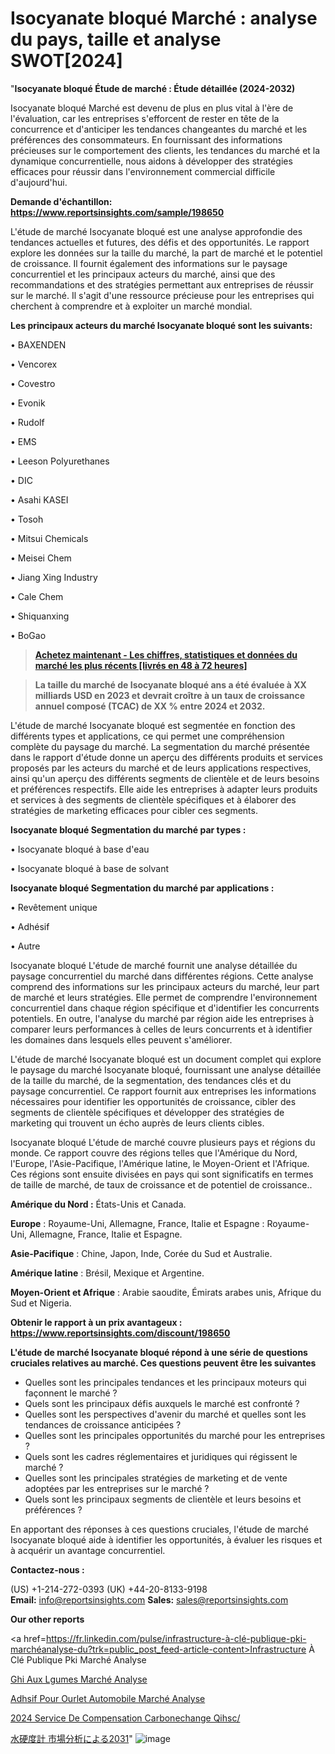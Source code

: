 # Isocyanate bloqué Marché : analyse du pays, taille et analyse SWOT[2024]

"<strong>Isocyanate bloqué Étude de marché : Étude détaillée (2024-2032)</strong>

Isocyanate bloqué Marché est devenu de plus en plus vital à l'ère de l'évaluation, car les entreprises s'efforcent de rester en tête de la concurrence et d'anticiper les tendances changeantes du marché et les préférences des consommateurs. En fournissant des informations précieuses sur le comportement des clients, les tendances du marché et la dynamique concurrentielle, nous aidons à développer des stratégies efficaces pour réussir dans l'environnement commercial difficile d'aujourd'hui.

<strong>Demande d'échantillon: <a href=https://www.reportsinsights.com/sample/198650>https://www.reportsinsights.com/sample/198650</a></strong>

L'étude de marché Isocyanate bloqué est une analyse approfondie des tendances actuelles et futures, des défis et des opportunités. Le rapport explore les données sur la taille du marché, la part de marché et le potentiel de croissance. Il fournit également des informations sur le paysage concurrentiel et les principaux acteurs du marché, ainsi que des recommandations et des stratégies permettant aux entreprises de réussir sur le marché. Il s'agit d'une ressource précieuse pour les entreprises qui cherchent à comprendre et à exploiter un marché mondial.

<strong>Les principaux acteurs du marché Isocyanate bloqué sont les suivants:</strong>

• BAXENDEN

• Vencorex

• Covestro

• Evonik

• Rudolf

• EMS

• Leeson Polyurethanes

• DIC

• Asahi KASEI

• Tosoh

• Mitsui Chemicals

• Meisei Chem

• Jiang Xing Industry

• Cale Chem

• Shiquanxing

• BoGao
<blockquote><a href=https://www.reportsinsights.com/buynow/198650><span style=text-decoration: underline;><strong>Achetez maintenant - Les chiffres, statistiques et données du marché les plus récents [livrés en 48 à 72 heures]</strong></span></a></blockquote>
<blockquote><span style=text-decoration: underline;><strong>La taille du marché de Isocyanate bloqué ans a été évaluée à XX milliards USD en 2023 et devrait croître à un taux de croissance annuel composé (TCAC) de XX % entre 2024 et 2032.</strong></span></blockquote>
L'étude de marché Isocyanate bloqué est segmentée en fonction des différents types et applications, ce qui permet une compréhension complète du paysage du marché. La segmentation du marché présentée dans le rapport d'étude donne un aperçu des différents produits et services proposés par les acteurs du marché et de leurs applications respectives, ainsi qu'un aperçu des différents segments de clientèle et de leurs besoins et préférences respectifs. Elle aide les entreprises à adapter leurs produits et services à des segments de clientèle spécifiques et à élaborer des stratégies de marketing efficaces pour cibler ces segments.

<strong>Isocyanate bloqué Segmentation du marché par types :</strong>

• Isocyanate bloqué à base d'eau

• Isocyanate bloqué à base de solvant

<strong>Isocyanate bloqué Segmentation du marché par applications :</strong>

• Revêtement unique

• Adhésif

• Autre

Isocyanate bloqué L'étude de marché fournit une analyse détaillée du paysage concurrentiel du marché dans différentes régions. Cette analyse comprend des informations sur les principaux acteurs du marché, leur part de marché et leurs stratégies. Elle permet de comprendre l'environnement concurrentiel dans chaque région spécifique et d'identifier les concurrents potentiels. En outre, l'analyse du marché par région aide les entreprises à comparer leurs performances à celles de leurs concurrents et à identifier les domaines dans lesquels elles peuvent s'améliorer.

L'étude de marché Isocyanate bloqué est un document complet qui explore le paysage du marché Isocyanate bloqué, fournissant une analyse détaillée de la taille du marché, de la segmentation, des tendances clés et du paysage concurrentiel. Ce rapport fournit aux entreprises les informations nécessaires pour identifier les opportunités de croissance, cibler des segments de clientèle spécifiques et développer des stratégies de marketing qui trouvent un écho auprès de leurs clients cibles.

Isocyanate bloqué L'étude de marché couvre plusieurs pays et régions du monde. Ce rapport couvre des régions telles que l'Amérique du Nord, l'Europe, l'Asie-Pacifique, l'Amérique latine, le Moyen-Orient et l'Afrique. Ces régions sont ensuite divisées en pays qui sont significatifs en termes de taille de marché, de taux de croissance et de potentiel de croissance..

<strong>Amérique du Nord :</strong> États-Unis et Canada.

<strong>Europe</strong> : Royaume-Uni, Allemagne, France, Italie et Espagne : Royaume-Uni, Allemagne, France, Italie et Espagne.

<strong>Asie-Pacifique</strong> : Chine, Japon, Inde, Corée du Sud et Australie.

<strong>Amérique latine</strong> : Brésil, Mexique et Argentine.

<strong>Moyen-Orient et Afrique</strong> : Arabie saoudite, Émirats arabes unis, Afrique du Sud et Nigeria.

<strong>Obtenir le rapport à un prix avantageux : <a href=https://www.reportsinsights.com/discount/198650>https://www.reportsinsights.com/discount/198650</a></strong>

<strong>L'étude de marché Isocyanate bloqué répond à une série de questions cruciales relatives au marché. Ces questions peuvent être les suivantes</strong>
<ul>
  <li>Quelles sont les principales tendances et les principaux moteurs qui façonnent le marché ?</li>
  <li>Quels sont les principaux défis auxquels le marché est confronté ?</li>
  <li>Quelles sont les perspectives d'avenir du marché et quelles sont les tendances de croissance anticipées ?</li>
  <li>Quelles sont les principales opportunités du marché pour les entreprises ?</li>
  <li>Quels sont les cadres réglementaires et juridiques qui régissent le marché ?</li>
  <li>Quelles sont les principales stratégies de marketing et de vente adoptées par les entreprises sur le marché ?</li>
  <li>Quels sont les principaux segments de clientèle et leurs besoins et préférences ?</li>
</ul>
En apportant des réponses à ces questions cruciales, l'étude de marché Isocyanate bloqué aide à identifier les opportunités, à évaluer les risques et à acquérir un avantage concurrentiel.

<strong>Contactez-nous :</strong>

(US) +1-214-272-0393
(UK) +44-20-8133-9198
<strong>Email:</strong> <a>info@reportsinsights.com</a>
<strong>Sales:</strong> <a>sales@reportsinsights.com</a>

<strong>Our other reports</strong>

<a href=https://fr.linkedin.com/pulse/infrastructure-à-clé-publique-pki-marchéanalyse-du?trk=public_post_feed-article-content>Infrastructure À Clé Publique Pki Marché Analyse</a>

<a href=https://www.linkedin.com/pulse/ghi-aux-l%C3%A9gumes-march%C3%A9-segmentation-tendances-sqmzf/>Ghi Aux Lgumes Marché Analyse</a>

<a href=https://www.linkedin.com/pulse/adh%C3%A9sif-pour-ourlet-automobile-march%C3%A9-rapport-63hrf/>Adhsif Pour Ourlet Automobile Marché Analyse</a>

<a href=https://www.linkedin.com/pulse/2024-service-de-compensation-carbone%C3%A9change-qihsc/>2024 Service De Compensation Carbonechange Qihsc/</a>

<a href=https://www.linkedin.com/pulse/水硬度計-市場成長と技術2028-business-wisdom-research-2456/>水硬度計 市場分析による2031</a>"
![image](https://github.com/daminid12/RImarketexcellence/assets/158430485/2839a0bf-c973-421a-accf-a47bbc3b5fc2)
